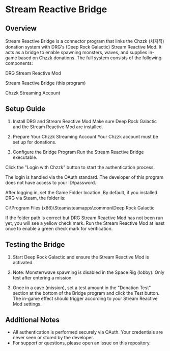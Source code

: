 # Stream Reactive Bridge

## Overview

Stream Reactive Bridge is a connector program that links the Chzzk (치지직) donation system with DRG's (Deep Rock Galactic) Stream Reactive Mod. It acts as a bridge to enable spawning monsters, waves, and supplies in-game based on Chzzk donations. The full system consists of the following components:

DRG Stream Reactive Mod

Stream Reactive Bridge (this program)

Chzzk Streaming Account

## Setup Guide

1. Install DRG and Stream Reactive Mod
Make sure Deep Rock Galactic and the Stream Reactive Mod are installed.

2. Prepare Your Chzzk Streaming Account
Your Chzzk account must be set up for donations.

3. Configure the Bridge Program
Run the Stream Reactive Bridge executable.

Click the "Login with Chzzk" button to start the authentication process.

The login is handled via the OAuth standard. The developer of this program does not have access to your ID/password.

After logging in, set the Game Folder location.
By default, if you installed DRG via Steam, the folder is:

C:\Program Files (x86)\Steam\steamapps\common\Deep Rock Galactic

If the folder path is correct but DRG Stream Reactive Mod has not been run yet, you will see a yellow check mark.
Run the Stream Reactive Mod at least once to enable a green check mark for verification.

## Testing the Bridge

1. Start Deep Rock Galactic and ensure the Stream Reactive Mod is activated.

2. Note: Monster/wave spawning is disabled in the Space Rig (lobby).
Only test after entering a mission.

3. Once in a cave (mission), set a test amount in the "Donation Test" section at the bottom of the Bridge program and click the Test button.
The in-game effect should trigger according to your Stream Reactive Mod settings.

## Additional Notes

- All authentication is performed securely via OAuth. Your credentials are never seen or stored by the developer.
- For support or questions, please open an issue on this repository.
